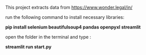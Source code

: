 This project extracts data from https://www.wonder.legal/in/

run the following command to install necessary libraries:

**pip install selenium beautifulsoup4 pandas openpyxl streamlit**

open the folder in the terminal and type :

**streamlit run start.py**
